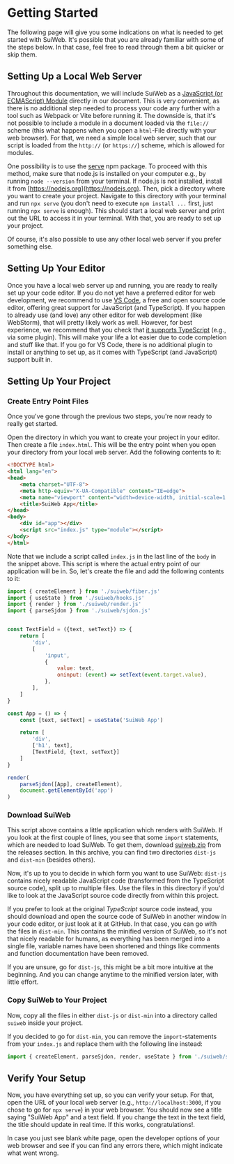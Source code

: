 # Getting Started

The following page will give you some indications on what is needed to get started with SuiWeb. It's possible that you are already familiar with some of the steps below. In that case, feel free to read through them a bit quicker or skip them.

## Setting Up a Local Web Server

Throughout this documentation, we will include SuiWeb as a [JavaScript (or ECMAScript) Module](https://developer.mozilla.org/en-US/docs/Web/JavaScript/Guide/Modules) directly in our document. This is very convenient, as there is no additional step needed to process your code any further with a tool such as Webpack or Vite before running it. The downside is, that it's not possible to include a module in a document loaded via the `file://` scheme (this what happens when you open a `html`-File directly with your web browser). For that, we need a simple local web server, such that our script is loaded from the `http://` (or `https://`) scheme, which is allowed for modules.

One possibility is to use the [serve](https://www.npmjs.com/package/serve) npm package. To proceed with this method, make sure that node.js is installed on your computer e.g., by running `node --version` from your terminal. If node.js is not installed, install it from [https://nodejs.org](https://nodejs.org). Then, pick a directory where you want to create your project. Navigate to this directory with your terminal and run `npx serve` (you don't need to execute `npm install ...` first, just running `npx serve` is enough). This should start a local web server and print out the URL to access it in your terminal. With that, you are ready to set up your project.

Of course, it's also possible to use any other local web server if you prefer something else.


## Setting Up Your Editor

Once you have a local web server up and running, you are ready to really set up your code editor. If you do not yet have a preferred editor for web development, we recommend to use [VS Code](https://code.visualstudio.com/), a free and open source code editor, offering great support for JavaScript (and TypeScript). If you happen to already use (and love) any other editor for web development (like WebStorm), that will pretty likely work as well. However, for best experience, we recommend that you check that [it supports TypeScript](https://github.com/Microsoft/TypeScript/wiki/TypeScript-Editor-Support) (e.g., via some plugin). This will make your life a lot easier due to code completion and stuff like that. If you go for VS Code, there is no additional plugin to install or anything to set up, as it comes with TypeScript (and JavaScript) support built in.


## Setting Up Your Project

### Create Entry Point Files

Once you've gone through the previous two steps, you're now ready to really get started.

Open the directory in which you want to create your project in your editor. Then create a file `index.html`. This will be the entry point when you open your directory from your local web server. Add the following contents to it:

```html
<!DOCTYPE html>
<html lang="en">
<head>
    <meta charset="UTF-8">
    <meta http-equiv="X-UA-Compatible" content="IE=edge">
    <meta name="viewport" content="width=device-width, initial-scale=1.0">
    <title>SuiWeb App</title>
</head>
<body>
    <div id="app"></div>
    <script src="index.js" type="module"></script>
</body>
</html>
```

Note that we include a script called `index.js` in the last line of the `body` in the snippet above. This script is where the actual entry point of our application will be in. So, let's create the file and add the following contents to it:

```javascript
import { createElement } from './suiweb/fiber.js'
import { useState } from './suiweb/hooks.js'
import { render } from './suiweb/render.js'
import { parseSjdon } from './suiweb/sjdon.js'


const TextField = ({text, setText}) => {
    return [
        'div',
        [
            'input',
            {
                value: text,
                oninput: (event) => setText(event.target.value),
            },
        ],
    ]
}

const App = () => {
    const [text, setText] = useState('SuiWeb App')

    return [
        'div',
        ['h1', text],
        [TextField, {text, setText}]
    ]
}

render(
    parseSjdon([App], createElement), 
    document.getElementById('app')
)
```

### Download SuiWeb

This script above contains a little application which renders with SuiWeb. If you look at the first couple of lines, you see that some `import` statements, which are needed to load SuiWeb. To get them, download [suiweb.zip](https://github.com/suiweb/suiweb/releases/latest/download/suiweb.zip) from the releases section. In this archive, you can find two directories `dist-js` and `dist-min` (besides others). 

Now, it's up to you to decide in which form you want to use SuiWeb: `dist-js` contains nicely readable JavaScript code (transformed from the TypeScript source code), split up to multiple files. Use the files in this directory if you'd like to look at the JavaScript source code directly from within this project. 

If you prefer to look at the original *TypeScript* source code instead, you should download and open the source code of SuiWeb in another window in your code editor, or just look at it at GitHub. In that case, you can go with the files in `dist-min`. This contains the minified version of SuiWeb, so it's not that nicely readable for humans, as everything has been merged into a single file, variable names have been shortened and things like comments and function documentation have been removed. 

If you are unsure, go for `dist-js`, this might be a bit more intuitive at the beginning. And you can change anytime to the minified version later, with little effort.


### Copy SuiWeb to Your Project

Now, copy all the files in either `dist-js` or `dist-min` into a directory called `suiweb` inside your project.

If you decided to go for `dist-min`, you can remove the `import`-statements from your `index.js` and replace them with the following line instead:

```javascript
import { createElement, parseSjdon, render, useState } from './suiweb/suiweb.js'
```

## Verify Your Setup

Now, you have everything set up, so you can verify your setup. For that, open the URL of your local web server (e.g., `http://localhost:3000`, if you chose to go for `npx serve`) in your web browser. You should now see a title saying "SuiWeb App" and a text field. If you change the text in the text field, the title should update in real time. If this works, congratulations!.

In case you just see blank white page, open the developer options of your web browser and see if you can find any errors there, which might indicate what went wrong.
